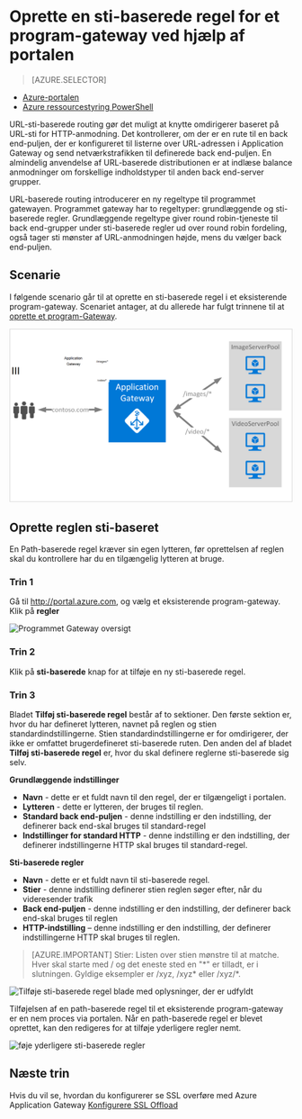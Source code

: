 <properties
   pageTitle="Oprette en sti-baserede regel for et program-gateway ved hjælp af portalen | Microsoft Azure"
   description="Lær at oprette en sti-baserede regel for et program-gateway ved hjælp af portalen"
   services="application-gateway"
   documentationCenter="na"
   authors="georgewallace"
   manager="carmonm"
   editor=""
   tags="azure-resource-manager"
/>
<tags  
   ms.service="application-gateway"
   ms.devlang="na"
   ms.topic="article"
   ms.tgt_pltfrm="na"
   ms.workload="infrastructure-services"
   ms.date="10/25/2016"
   ms.author="gwallace" />

# <a name="create-a-path-based-rule-for-an-application-gateway-by-using-the-portal"></a>Oprette en sti-baserede regel for et program-gateway ved hjælp af portalen

> [AZURE.SELECTOR]
- [Azure-portalen](application-gateway-create-url-route-portal.md)
- [Azure ressourcestyring PowerShell](application-gateway-create-url-route-arm-ps.md)

URL-sti-baserede routing gør det muligt at knytte omdirigerer baseret på URL-sti for HTTP-anmodning. Det kontrollerer, om der er en rute til en back end-puljen, der er konfigureret til listerne over URL-adressen i Application Gateway og send netværkstrafikken til definerede back end-puljen. En almindelig anvendelse af URL-baserede distributionen er at indlæse balance anmodninger om forskellige indholdstyper til anden back end-server grupper.

URL-baserede routing introducerer en ny regeltype til programmet gatewayen. Programmet gateway har to regeltyper: grundlæggende og sti-baserede regler. Grundlæggende regeltype giver round robin-tjeneste til back end-grupper under sti-baserede regler ud over round robin fordeling, også tager sti mønster af URL-anmodningen højde, mens du vælger back end-puljen.

## <a name="scenario"></a>Scenarie

I følgende scenario går til at oprette en sti-baserede regel i et eksisterende program-gateway.
Scenariet antager, at du allerede har fulgt trinnene til at [oprette et program-Gateway](application-gateway-create-gateway-portal.md).

![URL-adresse til distribution][scenario]

## <a name="createrule"></a>Oprette reglen sti-baseret

En Path-baserede regel kræver sin egen lytteren, før oprettelsen af reglen skal du kontrollere har du en tilgængelig lytteren at bruge.

### <a name="step-1"></a>Trin 1

Gå til http://portal.azure.com, og vælg et eksisterende program-gateway. Klik på **regler**

![Programmet Gateway oversigt][1]

### <a name="step-2"></a>Trin 2

Klik på **sti-baserede** knap for at tilføje en ny sti-baserede regel.

### <a name="step-3"></a>Trin 3

Bladet **Tilføj sti-baserede regel** består af to sektioner. Den første sektion er, hvor du har defineret lytteren, navnet på reglen og stien standardindstillingerne. Stien standardindstillingerne er for omdirigerer, der ikke er omfattet brugerdefineret sti-baserede ruten. Den anden del af bladet **Tilføj sti-baserede regel** er, hvor du skal definere reglerne sti-baserede sig selv.

**Grundlæggende indstillinger**

- **Navn** - dette er et fuldt navn til den regel, der er tilgængeligt i portalen.
- **Lytteren** - dette er lytteren, der bruges til reglen.
- **Standard back end-puljen** - denne indstilling er den indstilling, der definerer back end-skal bruges til standard-regel
- **Indstillinger for standard HTTP** - denne indstilling er den indstilling, der definerer indstillingerne HTTP skal bruges til standard-regel.

**Sti-baserede regler**

- **Navn** - dette er et fuldt navn til sti-baserede regel.
- **Stier** - denne indstilling definerer stien reglen søger efter, når du videresender trafik
- **Back end-puljen** - denne indstilling er den indstilling, der definerer back end-skal bruges til reglen
- **HTTP-indstilling** – denne indstilling er den indstilling, der definerer indstillingerne HTTP skal bruges til reglen.

>[AZURE.IMPORTANT] Stier: Listen over stien mønstre til at matche. Hver skal starte med / og det eneste sted en "\*" er tilladt, er i slutningen. Gyldige eksempler er /xyz, /xyz* eller /xyz/*.  

![Tilføje sti-baserede regel blade med oplysninger, der er udfyldt][2]

Tilføjelsen af en path-baserede regel til et eksisterende program-gateway er en nem proces via portalen. Når en path-baserede regel er blevet oprettet, kan den redigeres for at tilføje yderligere regler nemt. 

![føje yderligere sti-baserede regler][3]

## <a name="next-steps"></a>Næste trin

Hvis du vil se, hvordan du konfigurerer se SSL overføre med Azure Application Gateway [Konfigurere SSL Offload](application-gateway-ssl-portal.md)

[1]: ./media/application-gateway-create-url-route-portal/figure1.png
[2]: ./media/application-gateway-create-url-route-portal/figure2.png
[3]: ./media/application-gateway-create-url-route-portal/figure3.png
[scenario]: ./media/application-gateway-create-url-route-portal/scenario.png